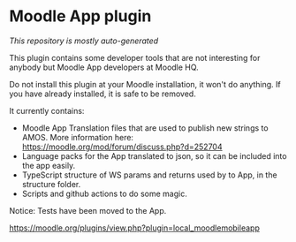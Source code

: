 # Moodle App plugin

*This repository is mostly auto-generated*

This plugin contains some developer tools that are not interesting for anybody but Moodle App developers at Moodle HQ.

Do not install this plugin at your Moodle installation, it won't do anything. If you have already installed, it is safe to be removed.

It currently contains:
 * Moodle App Translation files that are used to publish new strings to AMOS. More information here: https://moodle.org/mod/forum/discuss.php?d=252704
 * Language packs for the App translated to json, so it can be included into the app easily.
 * TypeScript structure of WS params and returns used by to App, in the structure folder.
 * Scripts and github actions to do some magic.

Notice: Tests have been moved to the App.

https://moodle.org/plugins/view.php?plugin=local_moodlemobileapp
